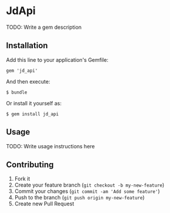 # JdApi

TODO: Write a gem description

## Installation

Add this line to your application's Gemfile:

    gem 'jd_api'

And then execute:

    $ bundle

Or install it yourself as:

    $ gem install jd_api

## Usage

TODO: Write usage instructions here

## Contributing

1. Fork it
2. Create your feature branch (`git checkout -b my-new-feature`)
3. Commit your changes (`git commit -am 'Add some feature'`)
4. Push to the branch (`git push origin my-new-feature`)
5. Create new Pull Request
